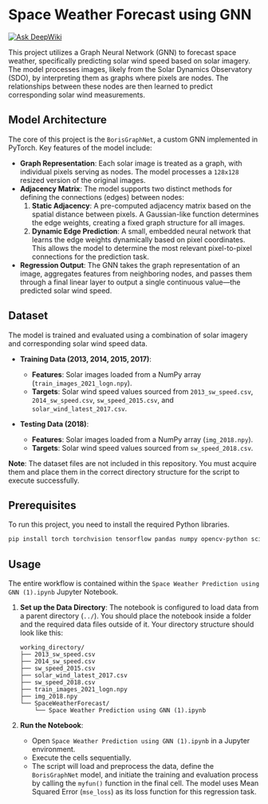 # Space Weather Forecast using GNN
[![Ask DeepWiki](https://devin.ai/assets/askdeepwiki.png)](https://deepwiki.com/SyedMohammedSameer/SpaceWeatherForecast)

This project utilizes a Graph Neural Network (GNN) to forecast space weather, specifically predicting solar wind speed based on solar imagery. The model processes images, likely from the Solar Dynamics Observatory (SDO), by interpreting them as graphs where pixels are nodes. The relationships between these nodes are then learned to predict corresponding solar wind measurements.

## Model Architecture

The core of this project is the `BorisGraphNet`, a custom GNN implemented in PyTorch. Key features of the model include:

*   **Graph Representation**: Each solar image is treated as a graph, with individual pixels serving as nodes. The model processes a `128x128` resized version of the original images.
*   **Adjacency Matrix**: The model supports two distinct methods for defining the connections (edges) between nodes:
    1.  **Static Adjacency**: A pre-computed adjacency matrix based on the spatial distance between pixels. A Gaussian-like function determines the edge weights, creating a fixed graph structure for all images.
    2.  **Dynamic Edge Prediction**: A small, embedded neural network that learns the edge weights dynamically based on pixel coordinates. This allows the model to determine the most relevant pixel-to-pixel connections for the prediction task.
*   **Regression Output**: The GNN takes the graph representation of an image, aggregates features from neighboring nodes, and passes them through a final linear layer to output a single continuous value—the predicted solar wind speed.

## Dataset

The model is trained and evaluated using a combination of solar imagery and corresponding solar wind speed data.

*   **Training Data (2013, 2014, 2015, 2017)**:
    *   **Features**: Solar images loaded from a NumPy array (`train_images_2021_logn.npy`).
    *   **Targets**: Solar wind speed values sourced from `2013_sw_speed.csv`, `2014_sw_speed.csv`, `sw_speed_2015.csv`, and `solar_wind_latest_2017.csv`.

*   **Testing Data (2018)**:
    *   **Features**: Solar images loaded from a NumPy array (`img_2018.npy`).
    *   **Targets**: Solar wind speed values sourced from `sw_speed_2018.csv`.

**Note**: The dataset files are not included in this repository. You must acquire them and place them in the correct directory structure for the script to execute successfully.

## Prerequisites

To run this project, you need to install the required Python libraries.

```bash
pip install torch torchvision tensorflow pandas numpy opencv-python scikit-learn matplotlib
```

## Usage

The entire workflow is contained within the `Space Weather Prediction using GNN (1).ipynb` Jupyter Notebook.

1.  **Set up the Data Directory**:
    The notebook is configured to load data from a parent directory (`../`). You should place the notebook inside a folder and the required data files outside of it. Your directory structure should look like this:

    ```
    working_directory/
    ├── 2013_sw_speed.csv
    ├── 2014_sw_speed.csv
    ├── sw_speed_2015.csv
    ├── solar_wind_latest_2017.csv
    ├── sw_speed_2018.csv
    ├── train_images_2021_logn.npy
    ├── img_2018.npy
    └── SpaceWeatherForecast/
        └── Space Weather Prediction using GNN (1).ipynb
    ```

2.  **Run the Notebook**:
    *   Open `Space Weather Prediction using GNN (1).ipynb` in a Jupyter environment.
    *   Execute the cells sequentially.
    *   The script will load and preprocess the data, define the `BorisGraphNet` model, and initiate the training and evaluation process by calling the `myfun()` function in the final cell. The model uses Mean Squared Error (`mse_loss`) as its loss function for this regression task.
